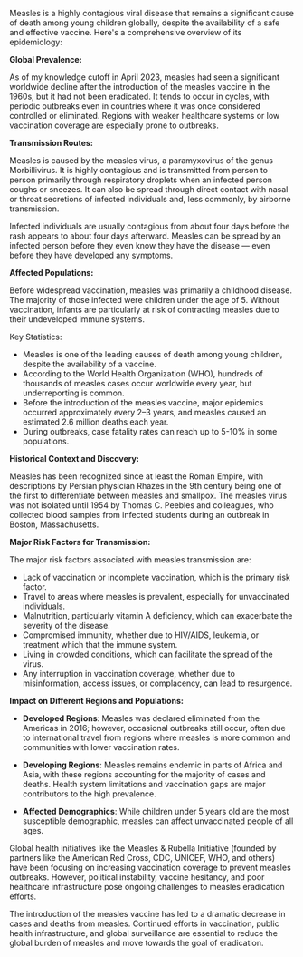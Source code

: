 Measles is a highly contagious viral disease that remains a significant cause of death among young children globally, despite the availability of a safe and effective vaccine. Here's a comprehensive overview of its epidemiology:

**Global Prevalence:**

As of my knowledge cutoff in April 2023, measles had seen a significant worldwide decline after the introduction of the measles vaccine in the 1960s, but it had not been eradicated. It tends to occur in cycles, with periodic outbreaks even in countries where it was once considered controlled or eliminated. Regions with weaker healthcare systems or low vaccination coverage are especially prone to outbreaks.

**Transmission Routes:**

Measles is caused by the measles virus, a paramyxovirus of the genus Morbillivirus. It is highly contagious and is transmitted from person to person primarily through respiratory droplets when an infected person coughs or sneezes. It can also be spread through direct contact with nasal or throat secretions of infected individuals and, less commonly, by airborne transmission.

Infected individuals are usually contagious from about four days before the rash appears to about four days afterward. Measles can be spread by an infected person before they even know they have the disease — even before they have developed any symptoms.

**Affected Populations:**

Before widespread vaccination, measles was primarily a childhood disease. The majority of those infected were children under the age of 5. Without vaccination, infants are particularly at risk of contracting measles due to their undeveloped immune systems.

Key Statistics:

- Measles is one of the leading causes of death among young children, despite the availability of a vaccine.
- According to the World Health Organization (WHO), hundreds of thousands of measles cases occur worldwide every year, but underreporting is common.
- Before the introduction of the measles vaccine, major epidemics occurred approximately every 2–3 years, and measles caused an estimated 2.6 million deaths each year.
- During outbreaks, case fatality rates can reach up to 5-10% in some populations.

**Historical Context and Discovery:**

Measles has been recognized since at least the Roman Empire, with descriptions by Persian physician Rhazes in the 9th century being one of the first to differentiate between measles and smallpox. The measles virus was not isolated until 1954 by Thomas C. Peebles and colleagues, who collected blood samples from infected students during an outbreak in Boston, Massachusetts.

**Major Risk Factors for Transmission:**

The major risk factors associated with measles transmission are:

- Lack of vaccination or incomplete vaccination, which is the primary risk factor.
- Travel to areas where measles is prevalent, especially for unvaccinated individuals.
- Malnutrition, particularly vitamin A deficiency, which can exacerbate the severity of the disease.
- Compromised immunity, whether due to HIV/AIDS, leukemia, or treatment which that the immune system.
- Living in crowded conditions, which can facilitate the spread of the virus.
- Any interruption in vaccination coverage, whether due to misinformation, access issues, or complacency, can lead to resurgence.

**Impact on Different Regions and Populations:**

- **Developed Regions**: Measles was declared eliminated from the Americas in 2016; however, occasional outbreaks still occur, often due to international travel from regions where measles is more common and communities with lower vaccination rates.
  
- **Developing Regions**: Measles remains endemic in parts of Africa and Asia, with these regions accounting for the majority of cases and deaths. Health system limitations and vaccination gaps are major contributors to the high prevalence.

- **Affected Demographics**: While children under 5 years old are the most susceptible demographic, measles can affect unvaccinated people of all ages.

Global health initiatives like the Measles & Rubella Initiative (founded by partners like the American Red Cross, CDC, UNICEF, WHO, and others) have been focusing on increasing vaccination coverage to prevent measles outbreaks. However, political instability, vaccine hesitancy, and poor healthcare infrastructure pose ongoing challenges to measles eradication efforts.

The introduction of the measles vaccine has led to a dramatic decrease in cases and deaths from measles. Continued efforts in vaccination, public health infrastructure, and global surveillance are essential to reduce the global burden of measles and move towards the goal of eradication.